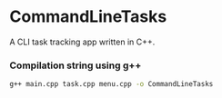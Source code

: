 # CommandLineTasks
A CLI task tracking app written in C++.

### Compilation string using g++
```bash 
g++ main.cpp task.cpp menu.cpp -o CommandLineTasks
```
